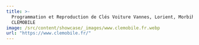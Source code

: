 ```yaml
---
title: >-
  Programmation et Reproduction de Clés Voiture Vannes, Lorient, Morbihan -
  CLÉMOBILE
image: /src/content/showcase/_images/www.clemobile.fr.webp
url: "https://www.clemobile.fr/"
---
```

